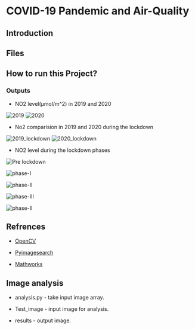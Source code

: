 # COVID-19 Pandemic and Air-Quality
## Introduction 
## Files 

## How to run this Project? 

### Outputs 
-  NO2 level(µmol/m^2) in 2019 and 2020

![2019](/output/India/PNG/2019.png) ![2020](/output/India/PNG/2020.png)

- No2 comparision in 2019 and 2020 during the lockdown
 
![2019_lockdown](/output/India/PNG/2019_lockDown.png) ![2020_lockdown](/output/India/PNG/2020_lockDown.png)

- NO2 level during the lockdown phases

![Pre lockdown](/output/India/PNG/PreLock-Down_IND.png) 

![phase-I](/output/India/PNG/Phase_I_IND.png)

![phase-II](/output/India/PNG/Phase_II_IND.png) 

![phase-III](/output/India/PNG/Phase_III_IND.png)

![phase-II](/output/India/PNG/Phase_IV_IND.png)

## Refrences

- [OpenCV](https://opencv.org)

- [Pyimagesearch](https://www.pyimagesearch.com)

- [Mathworks](https://in.mathworks.com)
## Image analysis

 -  analysis.py - take input image array.
 
 -  Test_image - input image for analysis.
 
 -  results - output image.
